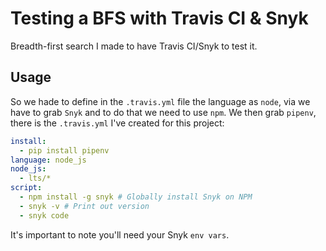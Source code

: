 # Testing a BFS with Travis CI & Snyk

Breadth-first search I made to have Travis CI/Snyk to test it. 


## Usage 

So we hade to define in the `.travis.yml` file the language as `node`, via we have to grab `Snyk` and to do that we need to use `npm`. We then grab `pipenv`, there is the `.travis.yml` I've created for this project: 

```yaml
install:
  - pip install pipenv
language: node_js
node_js:
  - lts/*
script:
  - npm install -g snyk # Globally install Snyk on NPM 
  - snyk -v # Print out version 
  - snyk code
```

It's important to note you'll need your Snyk `env vars`. 

